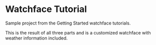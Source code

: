 # Watchface Tutorial

Sample project from the Getting Started watchface tutorials.

This is the result of all three parts and is a customized watchface with weather information included. 
